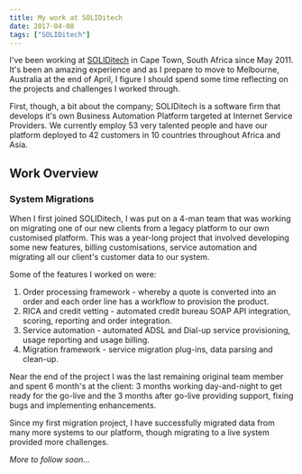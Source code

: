 ```yaml
---
title: My work at SOLIDitech
date: 2017-04-08
tags: ["SOLIDitech"]
---
```


I've been working at [SOLIDitech](https://www.soliditech.com) in Cape Town, South Africa since May 2011.
It's been an amazing experience and as I prepare to move to Melbourne, Australia at the end of April, I figure I should spend some time reflecting on the projects and challenges I worked through.

First, though, a bit about the company; SOLIDitech is a software firm that develops it's own Business Automation Platform targeted at Internet Service Providers.
We currently employ 53 very talented people and have our platform deployed to 42 customers in 10 countries throughout Africa and Asia.

## Work Overview

### System Migrations
When I first joined SOLIDitech, I was put on a 4-man team that was working on migrating one of our new clients from a legacy platform to our own customised platform.
This was a year-long project that involved developing some new features, billing customisations, service automation and migrating all our client's customer data to our system.

Some of the features I worked on were:

1. Order processing framework - whereby a quote is converted into an order and each order line has a workflow to provision the product.
2. RICA and credit vetting - automated credit bureau SOAP API integration, scoring, reporting and order integration.
3. Service automation - automated ADSL and Dial-up service provisioning, usage reporting and usage billing.
4. Migration framework - service migration plug-ins, data parsing and clean-up.

Near the end of the project I was the last remaining original team member and spent 6 month's at the client: 3 months working day-and-night to get ready for the go-live and the 3 months after go-live providing support, fixing bugs and implementing enhancements.

Since my first migration project, I have successfully migrated data from many more systems to our platform, though migrating to a live system provided more challenges.

*More to follow soon...*

<!--
### Service Automation

### Innovations
1. New UI
2. Ajax
3. Quote Builder
4. Product Builder
5. Order Builder

-->
